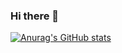 ### Hi there 👋

[![Anurag's GitHub stats](https://github-readme-stats.vercel.app/api?username=t94xr)]()
